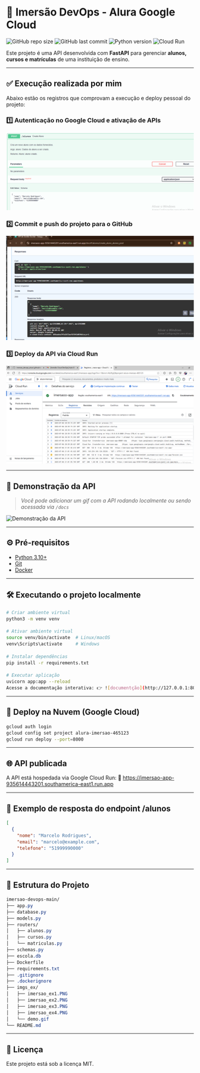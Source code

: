# 🚀 Imersão DevOps - Alura Google Cloud

![GitHub repo size](https://img.shields.io/github/repo-size/MarceloRodrigues1853/imersao_decops_alura)
![GitHub last commit](https://img.shields.io/github/last-commit/MarceloRodrigues1853/imersao_decops_alura)
![Python version](https://img.shields.io/badge/python-3.10%2B-blue)
![Cloud Run](https://img.shields.io/badge/Cloud_Run-Deployed-brightgreen)

Este projeto é uma API desenvolvida com **FastAPI** para gerenciar **alunos, cursos e matrículas** de uma instituição de ensino.

---

## ✅ Execução realizada por mim

Abaixo estão os registros que comprovam a execução e deploy pessoal do projeto:

### 1️⃣ Autenticação no Google Cloud e ativação de APIs
![Autenticação Google Cloud](imgs_ex/imersao_ex1.PNG)

### 2️⃣ Commit e push do projeto para o GitHub
![Git push e commit](imgs_ex/imersao_ex2.PNG)

### 3️⃣ Deploy da API via Cloud Run
![Deploy Cloud Run](imgs_ex/imersao_ex3.PNG)

---

## 🎥 Demonstração da API

> *Você pode adicionar um gif com a API rodando localmente ou sendo acessada via `/docs`*

![Demonstração da API](imgs_ex/demo.gif)

---

## ⚙️ Pré-requisitos

- [Python 3.10+](https://www.python.org/downloads/)
- [Git](https://git-scm.com/)
- [Docker](https://www.docker.com/)

---

## 🛠️ Executando o projeto localmente

```bash
# Criar ambiente virtual
python3 -m venv venv

# Ativar ambiente virtual
source venv/bin/activate  # Linux/macOS
venv\Scripts\activate     # Windows

# Instalar dependências
pip install -r requirements.txt

# Executar aplicação
uvicorn app:app --reload
Acesse a documentação interativa: 👉 ![documentção](http://127.0.0.1:8000/docs)

````
---

## 🚀 Deploy na Nuvem (Google Cloud)
````bash
gcloud auth login
gcloud config set project alura-imersao-465123
gcloud run deploy --port=8000
````
---

## 🌐 API publicada
A API está hospedada via Google Cloud Run: 
🔗 https://imersao-app-935614443201.southamerica-east1.run.app

---

## 🔎 Exemplo de resposta do endpoint /alunos
````json
[
  {
    "nome": "Marcelo Rodrigues",
    "email": "marcelo@example.com",
    "telefone": "51999990000"
  }
]
````
---

## 📁 Estrutura do Projeto
````css
imersao-devops-main/
├── app.py
├── database.py
├── models.py
├── routers/
│   ├── alunos.py
│   ├── cursos.py
│   └── matriculas.py
├── schemas.py
├── escola.db
├── Dockerfile
├── requirements.txt
├── .gitignore
├── .dockerignore
├── imgs_ex/
│   ├── imersao_ex1.PNG
│   ├── imersao_ex2.PNG
│   ├── imersao_ex3.PNG
│   ├── imersao_ex4.PNG
│   └── demo.gif
└── README.md
````
---
## 📄 Licença
Este projeto está sob a licença MIT.